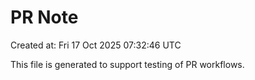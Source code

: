 # PR Note

Created at: Fri 17 Oct 2025 07:32:46 UTC

This file is generated to support testing of PR workflows.
